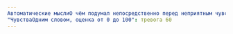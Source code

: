 ```yaml
---
Автоматические мыслиО чём подумал непосредственно перед неприятным чувством и во время его переживания: Сестра расстроится, что я не приду
"ЧувстваОдним словом, оценка от 0 до 100": тревога 60
---
```

